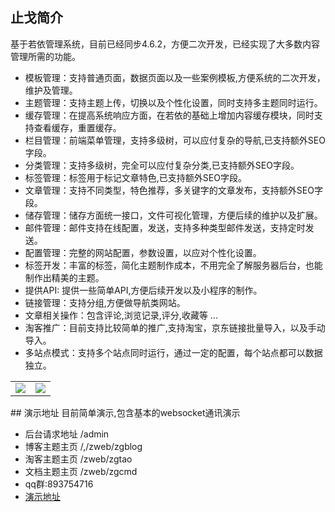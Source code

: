 ## 止戈简介
基于若依管理系统，目前已经同步4.6.2，方便二次开发，已经实现了大多数内容管理所需的功能。
* 模板管理：支持普通页面，数据页面以及一些案例模板,方便系统的二次开发，维护及管理。
* 主题管理：支持主题上传，切换以及个性化设置，同时支持多主题同时运行。
* 缓存管理：在提高系统响应方面，在若依的基础上增加内容缓存模块，同时支持查看缓存，重置缓存。
* 栏目管理：前端菜单管理，支持多级树，可以应付复杂的导航,已支持额外SEO字段。
* 分类管理：支持多级树，完全可以应付复杂分类,已支持额外SEO字段。
* 标签管理：标签用于标记文章特色,已支持额外SEO字段。
* 文章管理：支持不同类型，特色推荐，多关键字的文章发布，支持额外SEO字段。
* 储存管理：储存方面统一接口，文件可视化管理，方便后续的维护以及扩展。
* 邮件管理：邮件支持在线配置，发送，支持多种类型邮件发送，支持定时发送。
* 配置管理：完整的网站配置，参数设置，以应对个性化设置。
* 标签开发：丰富的标签，简化主题制作成本，不用完全了解服务器后台，也能制作出精美的主题。
* 提供API: 提供一些简单API,方便后续开发以及小程序的制作。
* 链接管理：支持分组,方便做导航类网站。
* 文章相关操作：包含评论,浏览记录,评分,收藏等 ...
* 淘客推广：目前支持比较简单的推广,支持淘宝，京东链接批量导入，以及手动导入。
* 多站点模式：支持多个站点同时运行，通过一定的配置，每个站点都可以数据独立。
<table>
    <tr>
        <td><img src="https://gitee.com/Getawy/zhige/raw/master/doc/pic/Snipaste_2021-04-03_14-25-19.png"/></td>
        <td><img src="https://gitee.com/Getawy/zhige/raw/master/doc/pic/Snipaste_2021-04-03_14-25-47.png"/></td>
    </tr>                                 
</table>
## 演示地址
目前简单演示,包含基本的websocket通讯演示

* 后台请求地址 /admin
* 博客主题主页 /,/zweb/zgblog
* 淘客主题主页 /zweb/zgtao
* 文档主题主页 /zweb/zgcmd
* qq群:893754716
* [演示地址](https://www.pingpinduo.site)


